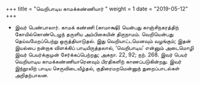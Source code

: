 ﻿+++
title = "வெறிபாடிய காமக்கண்ணியார்  "
weight = 1
date = "2019-05-12"
+++


-  இவர் பெண்பாலார். காமக் கண்ணி (காமாக்ஷி)  யென்பது காஞ்சிநகரத்திற் கோயில்கொண்டெழுந் தருளிய அம்பிகையின் திருநாமம். வெறியென்பது தெய்வமேறப்பெற்று ஒருத்தியாடுதல். இது வெறியாட்டமெனவும் வழங்கும்; இதன் இயல்பை நன்றாக விளக்கிப் பாடியிருத்தலால், ‘வெறிபாடிய’ என்னும் அடைமொழி இவர் பெயர்க்குமுன் சேர்க்கப்பெற்றது; அகநா. 22, 92; நற். 268. இவர் பெயர் வெறியாடிய காமக்கண்ணியாரெனவும் பிரதிகளிற் காணப்படுகின்றது. இவர் இந்நூலிற் பாடிய செருவிடைவீழ்தல், குதிரைமறமென்னுந் துறைப்பாடல்கள் அறிதற்பாலன. 
  
